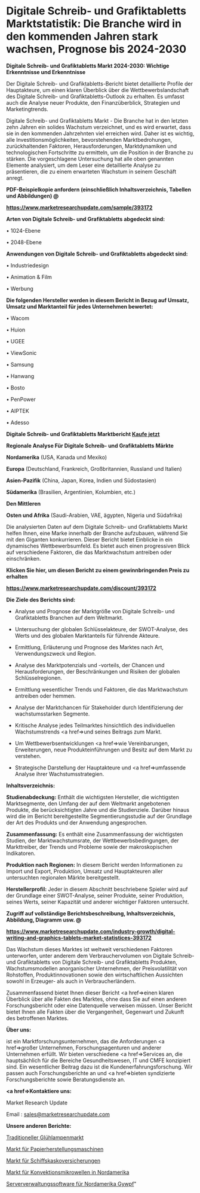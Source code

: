 # Digitale Schreib- und Grafiktabletts Marktstatistik: Die Branche wird in den kommenden Jahren stark wachsen, Prognose bis 2024-2030

<strong>Digitale Schreib- und Grafiktabletts Markt 2024-2030: Wichtige Erkenntnisse und Erkenntnisse</strong>

Der Digitale Schreib- und Grafiktabletts-Bericht bietet detaillierte Profile der Hauptakteure, um einen klaren Überblick über die Wettbewerbslandschaft des Digitale Schreib- und Grafiktabletts-Outlook zu erhalten. Es umfasst auch die Analyse neuer Produkte, den Finanzüberblick, Strategien und Marketingtrends.

Digitale Schreib- und Grafiktabletts Markt - Die Branche hat in den letzten zehn Jahren ein solides Wachstum verzeichnet, und es wird erwartet, dass sie in den kommenden Jahrzehnten viel erreichen wird. Daher ist es wichtig, alle Investitionsmöglichkeiten, bevorstehenden Marktbedrohungen, zurückhaltenden Faktoren, Herausforderungen, Marktdynamiken und technologischen Fortschritte zu ermitteln, um die Position in der Branche zu stärken. Die vorgeschlagene Untersuchung hat alle oben genannten Elemente analysiert, um dem Leser eine detaillierte Analyse zu präsentieren, die zu einem erwarteten Wachstum in seinem Geschäft anregt.



<strong><b>PDF-Beispielkopie anfordern (einschließlich Inhaltsverzeichnis, Tabellen und Abbildungen) @ </b></strong>

<strong><a href=https://www.marketresearchupdate.com/sample/393172>

<strong>https://www.marketresearchupdate.com/sample/393172</u></a></strong></strong>



<strong>Arten von Digitale Schreib- und Grafiktabletts abgedeckt sind:</strong>

• 1024-Ebene

• 2048-Ebene



<strong>Anwendungen von Digitale Schreib- und Grafiktabletts abgedeckt sind:</strong>

• Industriedesign

• Animation & Film

• Werbung



<strong>Die folgenden Hersteller werden in diesem Bericht in Bezug auf Umsatz, Umsatz und Marktanteil für jedes Unternehmen bewertet:</strong>

• Wacom

• Huion

• UGEE

• ViewSonic

• Samsung

• Hanwang

• Bosto

• PenPower

• AIPTEK

• Adesso



<strong>Digitale Schreib- und Grafiktabletts Marktbericht <a href=https://www.marketresearchupdate.com/buynow/393172>Kaufe jetzt</a></strong>



<strong>Regionale Analyse Für Digitale Schreib- und Grafiktabletts Märkte</strong>



<strong>Nordamerika</strong> (USA, Kanada und Mexiko)



<strong>Europa</strong> (Deutschland, Frankreich, Großbritannien, Russland und Italien)



<strong>Asien-Pazifik</strong> (China, Japan, Korea, Indien und Südostasien)



<strong>Südamerika</strong> (Brasilien, Argentinien, Kolumbien, etc.)



<strong>Den Mittleren</strong> 

<strong>Osten und Afrika</strong> (Saudi-Arabien, VAE, ägypten, Nigeria und Südafrika)

Die analysierten Daten auf dem Digitale Schreib- und Grafiktabletts Markt helfen Ihnen, eine Marke innerhalb der Branche aufzubauen, während Sie mit den Giganten konkurrieren. Dieser Bericht bietet Einblicke in ein dynamisches Wettbewerbsumfeld. Es bietet auch einen progressiven Blick auf verschiedene Faktoren, die das Marktwachstum antreiben oder einschränken.



<strong>Klicken Sie hier, um diesen Bericht zu einem gewinnbringenden Preis zu erhalten
</strong>

<strong><a href=https://www.marketresearchupdate.com/discount/393172>https://www.marketresearchupdate.com/discount/393172</b></u></strong></a>



<strong>Die Ziele des Berichts sind:</strong>

- Analyse und Prognose der Marktgröße von Digitale Schreib- und Grafiktabletts Branchen auf dem Weltmarkt.

- Untersuchung der globalen Schlüsselakteure, der SWOT-Analyse, des Werts und des globalen Marktanteils für führende Akteure.

- Ermittlung, Erläuterung und Prognose des Marktes nach Art, Verwendungszweck und Region.

- Analyse des Marktpotenzials und -vorteils, der Chancen und Herausforderungen, der Beschränkungen und Risiken der globalen Schlüsselregionen.

- Ermittlung wesentlicher Trends und Faktoren, die das Marktwachstum antreiben oder hemmen.

- Analyse der Marktchancen für Stakeholder durch Identifizierung der wachstumsstarken Segmente.

- Kritische Analyse jedes Teilmarktes hinsichtlich des individuellen Wachstumstrends <a href=>und</a> seines Beitrags zum Markt.

- Um Wettbewerbsentwicklungen <a href=>wie</a> Vereinbarungen, Erweiterungen, neue Produkteinführungen und Besitz auf dem Markt zu verstehen.

- Strategische Darstellung der Hauptakteure und <a href=>umfas</a>sende Analyse ihrer Wachstumsstrategien.



<strong>Inhaltsverzeichnis:</strong>



<strong>Studienabdeckung:</strong> Enthält die wichtigsten Hersteller, die wichtigsten Marktsegmente, den Umfang der auf dem Weltmarkt angebotenen Produkte, die berücksichtigten Jahre und die Studienziele. Darüber hinaus wird die im Bericht bereitgestellte Segmentierungsstudie auf der Grundlage der Art des Produkts und der Anwendung angesprochen.



<strong>Zusammenfassung:</strong> Es enthält eine Zusammenfassung der wichtigsten Studien, der Marktwachstumsrate, der Wettbewerbsbedingungen, der Markttreiber, der Trends und Probleme sowie der makroskopischen Indikatoren.



<strong>Produktion nach Regionen:</strong> In diesem Bericht werden Informationen zu Import und Export, Produktion, Umsatz und Hauptakteuren aller untersuchten regionalen Märkte bereitgestellt.



<strong>Herstellerprofil:</strong> Jeder in diesem Abschnitt beschriebene Spieler wird auf der Grundlage einer SWOT-Analyse, seiner Produkte, seiner Produktion, seines Werts, seiner Kapazität und anderer wichtiger Faktoren untersucht.



<strong><b>Zugriff auf vollständige Berichtsbeschreibung, Inhaltsverzeichnis, Abbildung, Diagramm usw. @ </b></strong>

<strong><a href=https://www.marketresearchupdate.com/industry-growth/digital-writing-and-graphics-tablets-market-statistices-393172>https://www.marketresearchupdate.com/industry-growth/digital-writing-and-graphics-tablets-market-statistices-393172</a></strong>

Das Wachstum dieses Marktes ist weltweit verschiedenen Faktoren unterworfen, unter anderem dem Verbrauchervolumen von Digitale Schreib- und Grafiktabletts von Digitale Schreib- und Grafiktabletts Produkten, Wachstumsmodellen anorganischer Unternehmen, der Preisvolatilität von Rohstoffen, Produktinnovationen sowie den wirtschaftlichen Aussichten sowohl in Erzeuger- als auch in Verbraucherländern.

Zusammenfassend bietet Ihnen dieser Bericht <a href=>einen</a> klaren Überblick über alle Fakten des Marktes, ohne dass Sie auf einen anderen Forschungsbericht oder eine Datenquelle verweisen müssen. Unser Bericht bietet Ihnen alle Fakten über die Vergangenheit, Gegenwart und Zukunft des betroffenen Marktes.



<strong>Über uns:</strong>

 ist ein Marktforschungsunternehmen, das die Anforderungen <a href=>großer</a> Unternehmen, Forschungsagenturen und anderer Unternehmen erfüllt. Wir bieten verschiedene <a href=>Services</a> an, die hauptsächlich für die Bereiche Gesundheitswesen, IT und CMFE konzipiert sind. Ein wesentlicher Beitrag dazu ist die Kundenerfahrungsforschung. Wir passen auch Forschungsberichte an und <a href=>bieten</a> syndizierte Forschungsberichte sowie Beratungsdienste an.



<strong><a href=>Kontaktiere uns:</a></strong>

Market Research Update

Email : sales@marketresearchupdate.com



<strong>Unsere anderen Berichte:</strong>

<a href=https://www.linkedin.com/pulse/traditional-incandescent-bulbs-market-has-huge>Traditioneller Glühlampenmarkt</a>

<a href=https://www.linkedin.com/pulse/paper-making-machinery-market-sizing-up-anticipating>Markt für Papierherstellungsmaschinen</a>

<a href=https://www.linkedin.com/pulse/marine-hull-insurance-market-2023-remarking>Markt für Schiffskaskoversicherungen</a>

<a href=https://www.linkedin.com/pulse/north-america-convection-microwave-market-challenges>Markt für Konvektionsmikrowellen in Nordamerika</a>

<a href=https://www.linkedin.com/pulse/north-america-server-management-software-gywpf/>Serververwaltungssoftware für Nordamerika Gywpf</a>"
